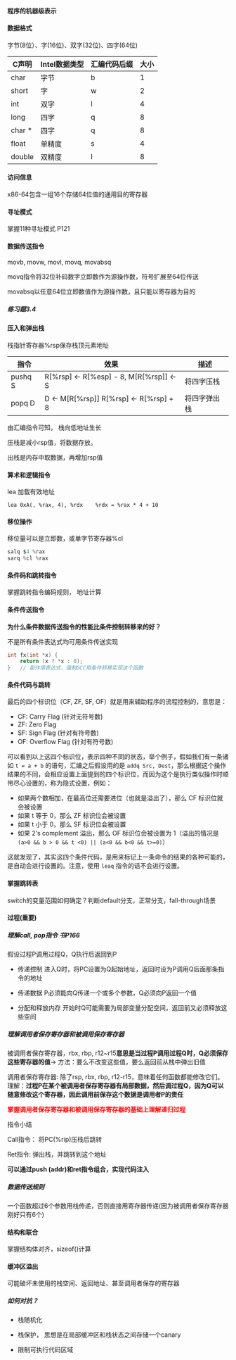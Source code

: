 #### 程序的机器级表示

#### 数据格式

字节(8位）、字(16位)、双字(32位)、四字(64位)

| C声明 | Intel数据类型 | 汇编代码后缀 | 大小 |
| ----- | ------------- | ------------ | ---- |
|   char    |   字节            |   b           |   1   |
| short | 字 | w | 2 |
| int | 双字 | l | 4 |
| long | 四字 | q | 8 |
| char * | 四字 | q | 8 |
| float | 单精度 | s | 4 |
| double | 双精度 | l | 8 |

#### 访问信息

x86-64包含一组16个存储64位值的通用目的寄存器

#### 寻址模式

掌握11种寻址模式 P121

#### 数据传送指令

movb, movw, movl, movq, movabsq

movq指令将32位补码数字立即数作为源操作数，符号扩展至64位传送

movabsq以任意64位立即数值作为源操作数，且只能以寄存器为目的

##### 练习题3.4

#### 压入和弹出栈

栈指针寄存器%rsp保存栈顶元素地址

| 指令    | 效果                                    | 描述         |
| ------- | --------------------------------------- | ------------ |
| pushq S | R[%rsp] <- R[%esp] - 8, M[R[%rsp]] <- S | 将四字压栈   |
| popq D  | D <- M[R[%rsp]] R[%rsp] <- R[%rsp] + 8  | 将四字弹出栈 |

由汇编指令可知， 栈向低地址生长

压栈是减小rsp值，将数据存放。

出栈是内存中取数据，再增加rsp值

#### 算术和逻辑指令

lea 加载有效地址

```
lea 0xA(, %rax, 4), %rdx 	%rdx = %rax * 4 + 10
```

#### 移位操作

移位量可以是立即数，或单字节寄存器%cl

```C
salq $4 %rax
sarq %cl %rax
```

#### 条件码和跳转指令

掌握跳转指令编码规则， 地址计算

#### 条件传送指令

**为什么条件数据传送指令的性能比条件控制转移来的好？**

不是所有条件表达式均可用条件传送实现

```C
int fx(int *x) {
	return (x ? *x : 0);
}	// 副作用表达式，强制GCC用条件转移实现这个函数
```

#### 条件代码与跳转

最后的四个标识位（CF, ZF, SF, OF）就是用来辅助程序的流程控制的，意思是：

- CF: Carry Flag (针对无符号数)
- ZF: Zero Flag
- SF: Sign Flag (针对有符号数)
- OF: Overflow Flag (针对有符号数)

可以看到以上这四个标识位，表示四种不同的状态，举个例子，假如我们有一条诸如 `t = a + b` 的语句，汇编之后假设用的是 `addq Src, Dest`，那么根据这个操作结果的不同，会相应设置上面提到的四个标识位，而因为这个是执行类似操作时顺带尽心设置的，称为隐式设置，例如：

- 如果两个数相加，在最高位还需要进位（也就是溢出了），那么 CF 标识位就会被设置
- 如果 t 等于 0，那么 ZF 标识位会被设置
- 如果 t 小于 0，那么 SF 标识位会被设置
- 如果 2’s complement 溢出，那么 OF 标识位会被设置为 1（溢出的情况是 `(a>0 && b > 0 && t <0) || (a<0 && b<0 && t>=0)`）

这就发现了，其实这四个条件代码，是用来标记上一条命令的结果的各种可能的，是自动会进行设置的。注意，使用 `leaq` 指令的话不会进行设置。

#### 掌握跳转表

switch的变量范围如何确定？判断default分支，正常分支，fall-through场景

#### 过程(重要)

##### 理解call, pop指令 书P166

假设过程P调用过程Q，Q执行后返回到P

* 传递控制	进入Q时，将PC设置为Q起始地址，返回时设为P调用Q后面那条指令的地址

* 传递数据     P必须能向Q传递一个或多个参数，Q必须向P返回一个值

* 分配和释放内存    开始时Q可能需要为局部变量分配空间，返回前又必须释放这些空间

##### 理解调用者保存寄存器和被调用保存寄存器

被调用者保存寄存器，rbx, rbp, r12~r15**意思是当过程P调用过程Q时，Q必须保存这些寄存器的值**-> 方法：要么不改变这些值，要么返回前从栈中弹出旧值

调用者保存寄存器: 除了rsp, rbx, rbp, r12-r15，意味着任何函数都能修改它们。理解：**过程P在某个被调用者保存寄存器有局部数据，然后调过程Q，因为Q可以随意修改这个寄存器，因此调用前保存这个数据是调用者P的责任**

<font color = 'red'>**掌握调用者保存寄存器和被调用保存寄存器的基础上理解递归过程**</font>

指令小结

Call指令： 将PC(%rip)压栈后跳转

Ret指令: 弹出栈，并跳转到这个地址

**可以通过push (addr)和ret指令组合，实现代码注入**

##### 数据传送规则

一个函数超过6个参数用栈传递，否则直接用寄存器传递(因为被调用者保存寄存器刚好只有6个)

#### 结构和联合

掌握结构体对齐，sizeof()计算

#### 缓冲区溢出

可能破坏未使用的栈空间、返回地址、甚至调用者保存的寄存器

##### 如何对抗？

* 栈随机化

* 栈保护， 思想是在局部缓冲区和栈状态之间存储一个canary

* 限制可执行代码区域


























































































